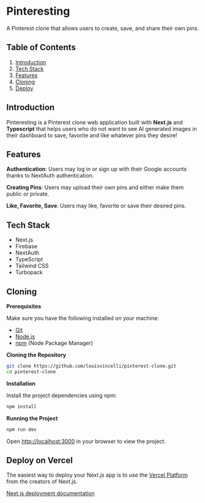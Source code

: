 # Pinteresting

A Pinterest clone that allows users to create, save, and share their own pins.

## <a name="table">Table of Contents</a>

1. [Introduction](#introduction)
2. [Tech Stack](#tech-stack)
3. [Features](#features)
4. [Cloning](#cloning)
5. [Deploy](#deploy)

## <a name="introduction"> Introduction</a>

Pinteresting is a Pinterest clone web application built with **Next.js** and **Typescript** that helps users who do not want to see AI generated images in their dashboard to save, favorite and like whatever pins they desire!

## <a name="features"> Features</a>

 **Authentication**: Users may log in or sign up with their Google accounts thanks to NextAuth authentication.

 **Creating Pins**: Users may upload their own pins and either make them public or private.

 **Like, Favorite, Save**: Users may like, favorite or save their desired pins.

 ## <a name="tech-stack"> Tech Stack</a>

- Next.js
- Firebase
- NextAuth
- TypeScript
- Tailwind CSS
- Turbopack

## <a name="cloning"> Cloning</a>

**Prerequisites**

Make sure you have the following installed on your machine:

- [Git](https://git-scm.com/)
- [Node.js](https://nodejs.org/en)
- [npm](https://www.npmjs.com/) (Node Package Manager)

**Cloning the Repository**

```bash
git clone https://github.com/louisvincelli/pinterest-clone.git
cd pinterest-clone
```

**Installation**

Install the project dependencies using npm:

```bash
npm install
```

**Running the Project**

```bash
npm run dev
```

Open [http://localhost:3000](http://localhost:3000) in your browser to view the project.

## <a name="deploy"> Deploy on Vercel</a>

The easiest way to deploy your Next.js app is to use the [Vercel Platform](https://vercel.com/new?utm_medium=default-template&filter=next.js&utm_source=create-next-app&utm_campaign=create-next-app-readme) from the creators of Next.js.

[Next.js deployment documentation](https://nextjs.org/docs/app/building-your-application/deploying)